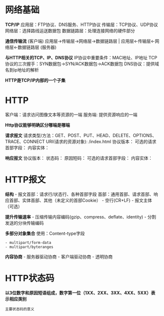# 网络基础

**TCP/IP** 
    应用层：FTP协议、DNS服务、HTTP协议
    传输层：TCP协议、UDP协议
    网络层：选择路线运送数据包
    数据链路层：处理连接网络的硬件部分

**通信传输流**
    (客户端)
    应用层->传输层->网络层->数据链路层
                              |
    应用层<-传输层<-网络层<-数据链路层
    (服务器)

**与HTTP相关的TCP、IP、DNS协议**
    IP协议中重要条件：MAC地址、IP地址
    TCP协议的三次握手：SYN数据包->SYN/ACK数据包->ACK数据包
    DNS协议：提供域名到ip地址的解析

**HTTP是TCP/IP内部的一个子集**

# HTTP

客户端：请求访问图像文本等资源的一端
服务端: 提供资源响应的一端

**Http协议能够明确区分哪端是哪端**

**请求报文**
    请求类型/方法：GET、POST、PUT、HEAD、DELETE、OPTIONS、TRACE、CONNECT
    URI(请求的资源对象): /index.html
    协议版本：
    可选的请求首部字段：
    内容实体：

**响应报文**
    协议版本：
    状态码：
    原因短码：
    可选的请求首部字段：
    内容实体：


# HTTP报文

**结构**
    - 报文首部：请求行/状态行、各种首部字段
             首部：通用首部、请求首部、响应首部、实体首部、其他（未定义的首部Cookie）
    - 空行(CR+LF)
    - 报文主体（可选）

**提升传输速率**
    - 压缩传输内容编码(gzip、compress、deflate、identity)
    - 分割发送的分块传输编码

**多部分对象集合**
    使用：Content-type字段

    - multipart/form-data
    - multipart/byteranges

**内容协商**
    - 服务器驱动协商
    - 客户端驱动协商
    - 透明协商

# HTTP状态码
    
**以3位数字和原因短语组成，数字第一位（1XX、2XX、3XX、4XX、5XX）表示相应类别**

    主要状态码的意义
    

    




